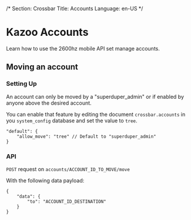 /*
Section: Crossbar
Title: Accounts
Language: en-US
*/

# Kazoo Accounts
Learn how to use the 2600hz mobile API set manage accounts.


## Moving an account

### Setting Up

An account can only be moved by a "superduper_admin" or  if enabled by anyone above the desired account.

You can enable that feature by editing the document `crossbar.accounts` in you `system_config` database and set the value to `tree`.

````
"default": {
    "allow_move": "tree" // Default to "superduper_admin"
}
````
### API

`POST` request on `accounts/ACCOUNT_ID_TO_MOVE/move`

With the following data payload:

`````
{
    "data": {
        "to": "ACCOUNT_ID_DESTINATION"
    }
}
`````
